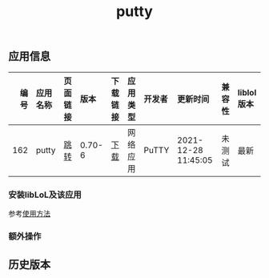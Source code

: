 ﻿---
id: 162
title: putty
toc: true
weight: 162
---

## 应用信息 
|   编号 | 应用名称   | 页面链接                                       | 版本     | 下载链接                                                                     | 应用类型   | 开发者   | 更新时间                | 兼容性   | liblol版本   |
|-----:|:-------|:-------------------------------------------|:-------|:-------------------------------------------------------------------------|:-------|:------|:--------------------|:------|:-----------|
|  162 | putty  | [跳转](http://app.loongapps.cn/#/detail/162) | 0.70-6 | [下载](http://113.24.212.22:8090/upload/file/putty_0.70-6_loongarch64.deb) | 网络应用   | PuTTY | 2021-12-28 11:45:05 | 未测试   | 最新         |
### 安装libLoL及该应用 
参考[使用方法](/docs/usage) 
### 额外操作 


## 历史版本 
 